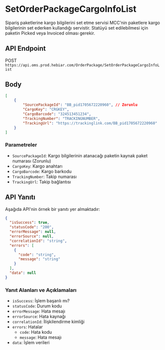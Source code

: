 # SetOrderPackageCargoInfoList

Sipariş paketlerine kargo bilgilerini set etme servisi MCC’nin paketlere kargo bilgilerinin set ederken kullandığı servistir. Statüyü set edilebilmesi için paketin Picked veya Invoiced olması gerekir.

## API Endpoint

POST `https://api.oms.prod.hebiar.com/OrderPackage/SetOrderPackageCargoInfoList`

## Body

```json
[
    {
        "SourcePackageId": "BB_pid1705672220960", // Zorunlu
        "CargoKey": "CRGKEY",
        "CargoBarcode": "324513451234",
        "TrackingNumber": "TRACKINGNUMBER",
        "TrackingUrl": "https://trackinglink.com/BB_pid1705672220960"
    }
]
```

### Parametreler

- `SourcePackageId`: Kargo bilgilerinin atanacağı paketin kaynak paket numarası (Zorunlu)
- `CargoKey`: Kargo anahtarı
- `CargoBarcode`: Kargo barkodu
- `TrackingNumber`: Takip numarası
- `TrackingUrl`: Takip bağlantısı

## API Yanıtı

Aşağıda API'nin örnek bir yanıtı yer almaktadır:

```json
{
  "isSuccess": true,
  "statusCode": "200",
  "errorMessage": null,
  "errorSource": null,
  "correlationId": "string",
  "errors": [
    {
      "code": "string",
      "message": "string"
    }
  ],
  "data": null
}
```

### Yanıt Alanları ve Açıklamaları

- `isSuccess`: İşlem başarılı mı?
- `statusCode`: Durum kodu
- `errorMessage`: Hata mesajı
- `errorSource`: Hata kaynağı
- `correlationId`: İlişkilendirme kimliği
- `errors`: Hatalar
  - `code`: Hata kodu
  - `message`: Hata mesajı
- `data`: İşlem verileri

